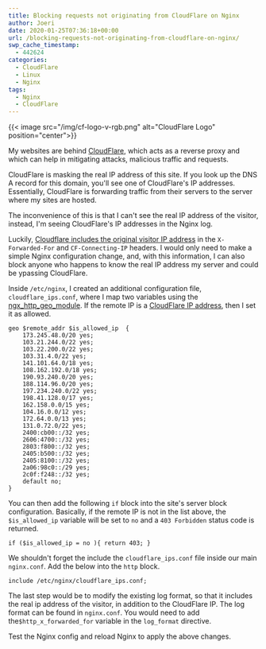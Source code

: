 ```yaml
---
title: Blocking requests not originating from CloudFlare on Nginx
author: Joeri
date: 2020-01-25T07:36:18+00:00
url: /blocking-requests-not-originating-from-cloudflare-on-nginx/
swp_cache_timestamp:
  - 442624
categories:
  - CloudFlare
  - Linux
  - Nginx
tags:
  - Nginx
  - CloudFlare
---
```


{{< image src="/img/cf-logo-v-rgb.png" alt="CloudFlare Logo" position="center">}}


My websites are behind [CloudFlare](https://www.cloudflare.com/), which acts as a reverse proxy and which can help in mitigating attacks, malicious traffic and requests.  
  
CloudFlare is masking the real IP address of this site. If you look up the DNS A record for this domain, you'll see one of CloudFlare's IP addresses. Essentially, CloudFlare is forwarding traffic from their servers to the server where my sites are hosted.  
  
The inconvenience of this is that I can't see the real IP address of the visitor, instead, I'm seeing CloudFlare's IP addresses in the Nginx log.  
  
Luckily, [Cloudflare includes the original visitor IP address](https://support.cloudflare.com/hc/en-us/articles/200170786-Restoring-original-visitor-IPs-Logging-visitor-IP-addresses-with-mod-cloudflare-) in the `X-Forwarded-For` and `CF-Connecting-IP` headers. I would only need to make a simple Nginx configuration change, and, with this information, I can also block anyone who happens to know the real IP address my server and could be ypassing CloudFlare. 

Inside `/etc/nginx`, I created an additional configuration file, `cloudflare_ips.conf`, where I map two variables using the [ngx_http_geo_module](http://nginx.org/en/docs/http/ngx_http_geo_module.html). If the remote IP is a  [CloudFlare IP address](https://www.cloudflare.com/ips/), then I set it as allowed. 

```
geo $remote_addr $is_allowed_ip  {
    173.245.48.0/20 yes;
    103.21.244.0/22 yes;
    103.22.200.0/22 yes;
    103.31.4.0/22 yes;
    141.101.64.0/18 yes;
    108.162.192.0/18 yes;
    190.93.240.0/20 yes;
    188.114.96.0/20 yes;
    197.234.240.0/22 yes;
    198.41.128.0/17 yes;
    162.158.0.0/15 yes;
    104.16.0.0/12 yes;
    172.64.0.0/13 yes;
    131.0.72.0/22 yes;
	2400:cb00::/32 yes;
	2606:4700::/32 yes;
	2803:f800::/32 yes;
	2405:b500::/32 yes;
	2405:8100::/32 yes;
	2a06:98c0::/29 yes;
	2c0f:f248::/32 yes;
    default no;
}
```

You can then add the following `if` block into the site's server block configuration. Basically, if the remote IP is not in the list above, the `$is_allowed_ip` variable will be set to `no` and a `403 Forbidden` status code is returned.

```
if ($is_allowed_ip = no ){ return 403; }
```

We shouldn't forget the include the `cloudflare_ips.conf` file inside our main `nginx.conf`. Add the below into the `http` block. 

```
include /etc/nginx/cloudflare_ips.conf;
```

The last step would be to modify the existing log format, so that it includes the real ip address of the visitor, in addition to the CloudFlare IP. The log format can be found in `nginx.conf`. You would need to add the`$http_x_forwarded_for` variable in the `log_format` directive.  
  
Test the Nginx config and reload Nginx to apply the above changes.